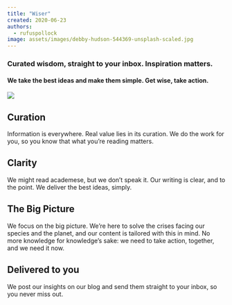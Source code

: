 ```yaml
---
title: "Wiser"
created: 2020-06-23
authors: 
  - rufuspollock
image: assets/images/debby-hudson-544369-unsplash-scaled.jpg
---
```


### Curated wisdom, straight to your inbox. Inspiration matters.

#### We take the best ideas and make them simple. Get wise, take action.

![](https://artearthtech.files.wordpress.com/2020/03/wise-book.jpg?w=580)

## Curation

Information is everywhere. Real value lies in its curation. We do the work for you, so you know that what you’re reading matters. 

## Clarity

We might read academese, but we don’t speak it. Our writing is clear, and to the point. We deliver the best ideas, simply. 

## The Big Picture 

We focus on the big picture. We’re here to solve the crises facing our species and the planet, and our content is tailored with this in mind. No more knowledge for knowledge’s sake: we need to take action, together, and we need it now. 

## Delivered to you

We post our insights on our blog and send them straight to your inbox, so you never miss out.
